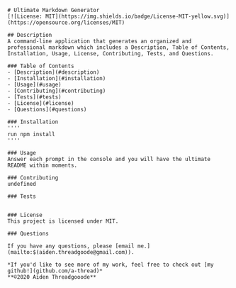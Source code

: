
    # Ultimate Markdown Generator
    [![License: MIT](https://img.shields.io/badge/License-MIT-yellow.svg)](https://opensource.org/licenses/MIT)
    
    ## Description
    A command-line application that generates an organized and professional markdown which includes a Description, Table of Contents, Installation, Usage, License, Contributing, Tests, and Questions.

    ### Table of Contents
    - [Description](#description)
    - [Installation](#installation)
    - [Usage](#usage)
    - [Contributing](#contributing)
    - [Tests](#tests)
    - [License](#license)
    - [Questions](#questions)

    ### Installation
    ''''
    run npm install 
    ''''

    ### Usage
    Answer each prompt in the console and you will have the ultimate README within moments. 
    
    ### Contributing
    undefined
    
    ### Tests
    
    
    ### License
    This project is licensed under MIT. 

    ### Questions
    
    If you have any questions, please [email me.](mailto:$(aiden.threadgoode@gmail.com)).
    
    *If you'd like to see more of my work, feel free to check out [my github!](github.com/a-thread)*
    **©2020 Aiden Threadgooode**
    